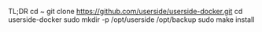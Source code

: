 TL;DR
   cd ~
   git clone https://github.com/userside/userside-docker.git
   cd userside-docker
   sudo mkdir -p /opt/userside /opt/backup
   sudo make install
